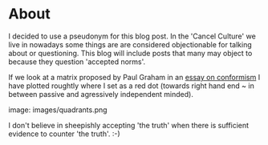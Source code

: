 # About

I decided to use a pseudonym for this blog post. In the 'Cancel Culture' we live in nowadays some things are are considered objectionable for talking about or questioning. This blog will include posts that many may object to because they question 'accepted norms'.

If we look at a matrix proposed by Paul Graham in an [essay on conformism](http://www.paulgraham.com/conformism.html) I have plotted roughtly where I set as a red dot (towards right hand end ~ in between passive and agressively independent minded).

image: images/quadrants.png

I don't believe in sheepishly accepting 'the truth' when there is sufficient evidence to counter 'the truth'. :-)



